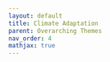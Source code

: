 ```yaml
---
layout: default
title: Climate Adaptation
parent: Overarching Themes
nav_order: 4
mathjax: true
---
```


